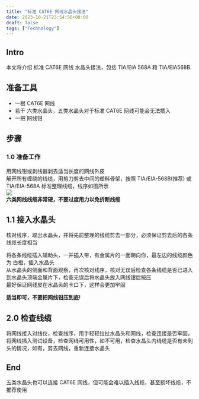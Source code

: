 ```yaml
---
title: "标准 CAT6E 网线水晶头接法"
date: 2023-10-21T23:54:56+08:00
draft: false
tags: ["Technology"]
---
```

## Intro
本文将介绍 标准 CAT6E 网线 水晶头接法，包括 TIA/EIA 568A 和 TIA/EIA568B.
## 准备工具
- 一根 CAT6E 网线
- 若干 六类水晶头，五类水晶头对于标准 CAT6E 网线可能会无法插入
- 一把 网线钳
## 步骤
### 1.0 准备工作
用网线钳或剥线器剥去适当长度的网线外皮  
解开所有缠绕的线缆，用剪刀剪去中间的塑料骨架，按照 TIA/EIA-568B(推荐) 或 TIA/EIA-568A 标准整理线缆，线序如图所示  
![](/images.png)  
**六类网线线缆非常硬，不要过度用力以免折断线缆**
## 1.1 接入水晶头
核对线序，取出水晶头，并将先前整理的线缆剪去一部分，必须保证剪去后的各条线缆长度相当  

将各条线缆插入辅助头，一并插入带，有金属片的一面朝向你，最左边的线缆颜色为 白橙，插入水晶头  
从水晶头的侧面和背面观察，再次核对线序，核对无误后检查各条线缆是否已进入到水晶头顶端金属片下，检查无误后将水晶头放入网线钳后按压  
最好保证网线皮在水晶头的卡口下，这样会更加牢固  

**适当即可，不要把网线钳压到底!**
## 2.0 检查线缆
将网线接入对线仪，检查线序，用手轻轻拉扯水晶头和网线，检查连接是否牢固，将网线插入测试设备，检查网线可用性，如不可用，检查水晶头内线缆是否有未到头的情况，如有，剪去网线，重新连接水晶头

## End
五类水晶头也可以连接 CAT6E 网线，但可能会难以插入线缆，甚至损坏线缆，不推荐使用


